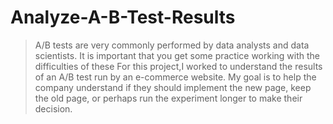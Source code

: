 # Analyze-A-B-Test-Results
> A/B tests are very commonly performed by data analysts and data scientists. It is important that you get some practice working with the difficulties of these
> For this project,I worked to understand the results of an A/B test run by an e-commerce website. My goal is to help the company understand if they should implement the new page, keep the old page, or perhaps run the experiment longer to make their decision.
